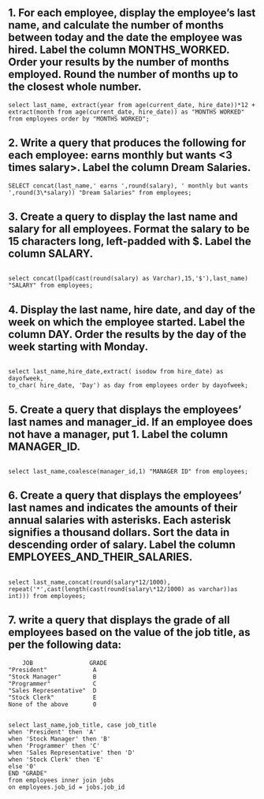 ## 1. For each employee, display the employee’s last name, and calculate the number of months between today and the date the employee was hired. Label the column MONTHS_WORKED. Order your results by the number of months employed. Round the number of months up to the closest whole number.

```
select last_name, extract(year from age(current_date, hire_date))*12 + extract(month from age(current_date, hire_date)) as "MONTHS WORKED" from employees order by "MONTHS WORKED";

```

## 2. Write a query that produces the following for each employee: <employee last name> earns <salary> monthly but wants <3 times salary>. Label the column Dream Salaries.

```
SELECT concat(last_name,' earns ',round(salary), ' monthly but wants ',round(3\*salary)) "Dream Salaries" from employees;

```

## 3. Create a query to display the last name and salary for all employees. Format the salary to be 15 characters long, left-padded with $. Label the column SALARY.

```

select concat(lpad(cast(round(salary) as Varchar),15,'$'),last_name) "SALARY" from employees;

```

## 4. Display the last name, hire date, and day of the week on which the employee started. Label the column DAY. Order the results by the day of the week starting with Monday.

```

select last_name,hire_date,extract( isodow from hire_date) as dayofweek,
to_char( hire_date, 'Day') as day from employees order by dayofweek;

```

## 5. Create a query that displays the employees’ last names and manager_id. If an employee does not have a manager, put 1. Label the column MANAGER_ID.

```

select last_name,coalesce(manager_id,1) "MANAGER ID" from employees;

```

## 6. Create a query that displays the employees’ last names and indicates the amounts of their annual salaries with asterisks. Each asterisk signifies a thousand dollars. Sort the data in descending order of salary. Label the column EMPLOYEES_AND_THEIR_SALARIES.

```

select last_name,concat(round(salary*12/1000), repeat('*',cast(length(cast(round(salary\*12/1000) as varchar))as int))) from employees;

```

## 7. write a query that displays the grade of all employees based on the value of the job title, as per the following data:

        JOB		           GRADE
    "President"			    A
    "Stock Manager"		    B
    "Programmer"			C
    "Sales Representative"	D
    "Stock Clerk"			E
    None of the above		0

```

select last_name,job_title, case job_title
when 'President' then 'A'
when 'Stock Manager' then 'B'
when 'Programmer' then 'C'
when 'Sales Representative' then 'D'
when 'Stock Clerk' then 'E'
else '0'
END "GRADE"
from employees inner join jobs
on employees.job_id = jobs.job_id

```

```

```

